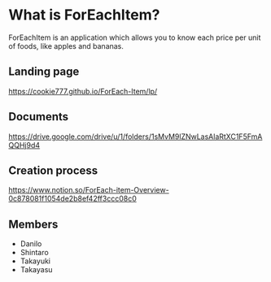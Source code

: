 # What is ForEachItem?
ForEachItem is an application which allows you to know each price per unit of foods, like apples and bananas.

## Landing page
https://cookie777.github.io/ForEach-Item/lp/

## Documents
https://drive.google.com/drive/u/1/folders/1sMvM9lZNwLasAlaRtXC1F5FmAQQHj9d4

## Creation process
https://www.notion.so/ForEach-item-Overview-0c878081f1054de2b8ef42ff3ccc08c0

## Members
- Danilo
- Shintaro
- Takayuki
- Takayasu
